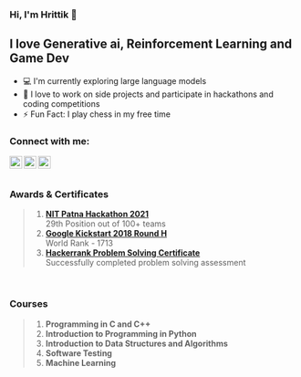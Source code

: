 ### Hi, I'm Hrittik :boy:

## I love Generative ai, Reinforcement Learning and Game Dev
- :computer: I'm currently exploring large language models
- :calendar: I love to work on side projects and participate in hackathons and coding competitions
- :zap: Fun Fact: I play chess in my free time

### Connect with me:

[<img align="left" alt="Hrittik16 | Linkedin" width="22px" src="https://cdn.jsdelivr.net/npm/simple-icons@v3/icons/linkedin.svg" />](https://www.linkedin.com/in/Hrittik16)
[<img align="left" alt="Hrittik16 | Twitter" width="22px" src="https://cdn.jsdelivr.net/npm/simple-icons@v3/icons/twitter.svg" />](https://twitter.com/optimisticDas)
[<img align="left" alt="Hrittik16 | Instagram" width="22px" src="https://cdn.jsdelivr.net/npm/simple-icons@v3/icons/instagram.svg" />](https://www.instagram.com/loopintegral/)

<br>
<br>


### Awards & Certificates

> 1. [**NIT Patna Hackathon 2021**](https://drive.google.com/file/d/1vncNxRg0N1TzpE-rNnVC5qcNCbFCnd6g/view)<br>
29th Position out of 100+ teams
> 2. [**Google Kickstart 2018 Round H**](https://codingcompetitions.withgoogle.com/kickstart/certificate/summary/0000000000050e00)<br>
World Rank - 1713
> 3. [**Hackerrank Problem Solving Certificate**](https://www.hackerrank.com/certificates/2421172a7e53)<br>
Successfully completed problem solving assessment

<br>

### Courses

> 1. **Programming in C and C++**
> 2. **Introduction to Programming in Python**
> 3. **Introduction to Data Structures and Algorithms**
> 4. **Software Testing**
> 5. **Machine Learning**
